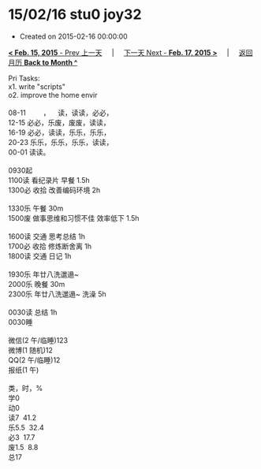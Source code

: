 # 15/02/16 stu0 joy32

- Created on 2015-02-16 00:00:00

[**< Feb. 15, 2015** - Prev 上一天](/lifelogs/2015/02/d15.md) &nbsp; &nbsp; | &nbsp; &nbsp; [下一天 Next - **Feb. 17, 2015 >**](/lifelogs/2015/02/d17.md) &nbsp; &nbsp; |  &nbsp; &nbsp; [返回月历 **Back to Month ^**](/lifelogs/2015/02/index.md)
<br/><div>Pri Tasks:<br/>x1. write "scripts"<br/>o2. improve the home envir<div><br/></div>08-11         ，    读，读读，必必，<br/>12-15 必必，乐废，废废，读读，<br/>16-19 必必，读读，乐乐，乐乐，<br/>20-23 乐乐，乐乐，乐乐，读读，</div><div>00-01 读读。<br/><div><br/></div>0930起<br/>1100读 看纪录片 早餐 1.5h<br/>1300必 收拾 改善编码环境 2h<div><br/></div>1330乐 午餐 30m<br/>1500废 做事思维和习惯不佳 效率低下 1.5h<div><br/></div>1600读 交通 思考总结 1h<br/>1700必 收拾 修炼断舍离 1h<br/>1800读 交通 日记 1h</div><div><br/><div>1930乐 年廿八洗邋遢~</div><div>2000乐 晚餐 30m</div>2300乐 年廿八洗邋遢~ 洗澡 5h</div><div><div><br/></div>0030读 总结 1h<div>0030睡</div><div><br/></div>微信(2 午/临睡)123<br/>微博(1 随机)12<br/>QQ(2 午/临睡)12<br/>报纸(1 午)<div><br/></div>类，时，%<br/>学0<br/>动0<br/>读7  41.2<br/>乐5.5  32.4<br/>必3  17.7<br/>废1.5  8.8<br/>总17</div>
